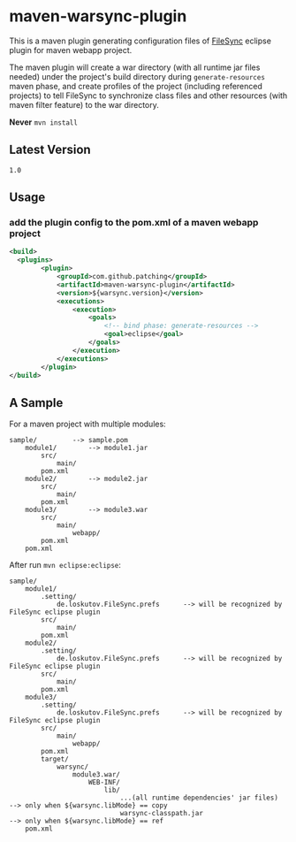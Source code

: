 maven-warsync-plugin
====================

This is a maven plugin generating configuration files of [FileSync](http://andrei.gmxhome.de/filesync/) eclipse plugin for maven webapp project.

The maven plugin will create a war directory (with all runtime jar files needed) under the project's build directory during `generate-resources` maven phase, and create profiles of the project (including referenced projects) to tell FileSync to synchronize class files and other resources (with maven filter feature) to the war directory.

**Never** `mvn install`

Latest Version
--------------------

`1.0`

Usage
--------------------

### add the plugin config to the pom.xml of a maven webapp project

```XML
<build>
  <plugins>			
		<plugin>
			<groupId>com.github.patching</groupId>
			<artifactId>maven-warsync-plugin</artifactId>
			<version>${warsync.version}</version>
			<executions>
				<execution>
					<goals>
						<!-- bind phase: generate-resources -->
						<goal>eclipse</goal>
					</goals>
				</execution>
			</executions>
		</plugin>
</build>
```

A Sample
--------------------

For a maven project with multiple modules:
```
sample/			--> sample.pom
    module1/		--> module1.jar
        src/
            main/
        pom.xml
    module2/		--> module2.jar
        src/
            main/
        pom.xml
    module3/		--> module3.war
        src/
            main/
                webapp/
        pom.xml
    pom.xml
```
After run `mvn eclipse:eclipse`:
```
sample/
    module1/
        .setting/
            de.loskutov.FileSync.prefs		--> will be recognized by FileSync eclipse plugin
        src/
            main/
        pom.xml
    module2/
        .setting/
            de.loskutov.FileSync.prefs		--> will be recognized by FileSync eclipse plugin
        src/
            main/
        pom.xml
    module3/
        .setting/
            de.loskutov.FileSync.prefs		--> will be recognized by FileSync eclipse plugin
        src/
            main/
                webapp/
        pom.xml
        target/
            warsync/
                module3.war/
                    WEB-INF/
                        lib/
                            ...(all runtime dependencies' jar files)	--> only when ${warsync.libMode} == copy
                            warsync-classpath.jar						--> only when ${warsync.libMode} == ref
    pom.xml
```
